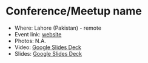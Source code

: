 # Conference/Meetup name

- Where: Lahore (Pakistan) - remote
- Event link: [website](https://community.cncf.io/kcd-lahore/)
- Photos: N.A.
- Video: [Google Slides Deck](TBD)
- Slides: [Google Slides Deck](https://docs.google.com/presentation/d/1kLC60nBMNH2SHYAo09MtEHgNK779K7vk_QXMW3zecOE/edit#slide=id.p1)

